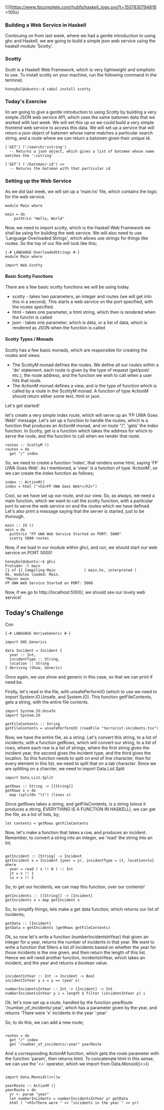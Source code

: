 ![](https://www.fpcomplete.com/hubfs/haskell_logo.svg?t=1507830794816 =100x)

### Building a Web Service in Haskell

Continuing on from last week, where we had a gentle introduction to using ghc and Haskell, we are going to build a simple json web service using the haskell module 'Scotty'.

### Scotty 

Scott is a Haskell Web Framework, which is very lightweight and simplistic to use. To install scotty on your machine, run the following command in the terminal;


```{bash}
honeybul@ubuntu:~$ cabal install scotty
```

### Today's Exercise

Im am going to give a gentle introduction to using Scotty by building a very simple JSON web service API, which uses the same batsmen data that we worked with last week. We will set this up so we could build a very simple frontend web service to access this data. We will set up a service that will return a json object of batsmen whose name matches a particular search string, and a route where we can return a batsmen given their unique id.

```{haskell}
['GET'] ('/search/:sstring')
  -- Returns a json object, which gives a list of batsmen whose name matches the ':sstring'

['GET'] ('/batsman/:id') => 
  -- Returns the batsman with that particular id
```

### Setting up the Web Service

As we did last week, we will set up a 'main.hs' file, which contains the logic for the web service. 

```{haskell}
module Main where

main = do 
    putStrLn "Hello, World"

```

Now, we need to import scotty, which is the Haskell Web Framework we shall be using for building the web service. We will also need to use 'Language Overloaded Strings', which allows use strings for things like routes. So the top of our file will look like this;

```{haskell}
{-# LANGUAGE OverloadedStrings #-}
module Main where 

import Web.Scotty
```

#### Basic Scotty Functions

There are a few basic scotty functions we will be using today. 

* scotty - takes two parameters, an integer and routes (we will get into this in a second). This starts a web service on the port specified, with the routes specified.
* html - takes one parameter, a html string, which then is rendered when the functin is called
* json - takes one parameter, which is data, or a list of data, which is rendered as JSON when the function is called


#### Scotty Types / Monads

Scotty has a few basic monads, which are responsible for creating the routes and views. 

* The ScottyM monad defines the routes. We define all our routes within a 'do' statement. each route is given by the type of request (get/post/ etc.), the route address, and the function we wish to call when a user hits that route. 
* The ActionM monad defines a view, and is the type of function which is called by a route in the ScottyM monad. A funciton of type ActionM should return either some text, html or json. 


Let's get started!

let's create a very simple index route, which will serve up an 'FP UWA Goes Web!' message. Let's set up a function to handle the routes, which is a function that produces an ActionM monad, and on route "/", 'gets' the index function. In Scotty, get is a function which takes the address for which to serve the route, and the function to call when we render that route. 

```{haskell}
routes :: ScottyM ()
routes = do
  get "/" index
```

So, we need to create a function 'index', that renders some html, saying 'FP UWA Goes Web'. As I mentioned, a 'view' is a function of type 'ActionM', so we can create the index function as follows;

```{haskell}
index :: ActionM()
index = html ("<h2>FP UWA Goes Web!</h2>")
```

Cool, so we have set up our route, and our view. So, as always, we need a main function, which we want to call the scotty function, with a particular port to serve the web service on and the routes which we have defined. Let's also print a message saying that the server is started, just to be thorough. 

```{haskell}
main :: IO ()
main = do
  putStrLn "FP UWA Web Service Started on PORT: 5000"
  scotty 5000 routes
```

Now, if we load in our module within ghci, and run, we should start our web service on PORT 5000!

```{bash}
honeybul@ubuntu:~$ ghci
Prelude> :l main
[1 of 1] Compiling Main             ( main.hs, interpreted )
Ok, modules loaded: Main.
*Main> main
FP UWA Web Service Started on PORT: 5000
```

Now, if we go to http://localhost:5000/, we should see our lovely web service! 

## Today's Challenge

Con

```{haskell}
{-# LANGUAGE DeriveGeneric #-}

import GHC.Generics

data Incident = Incident {
  year :: Int, 
  incidentType :: String, 
  location :: String
} deriving (Show, Generic)

```

Once again, we use show and generic in this case, so that we can print if need be. 

Firstly, let's read in the file, with unsafePerformIO (which to use we need to import System.IO.Unsafe, and System.IO). This function getFileContents, gets a string, with the entire file contents.

```{haskell}
import System.IO.Unsafe 
import System.IO

getFileContents :: String
getFileContents = unsafePerformIO (readFile "terrorist-incidents.tsv")
```
Now, we have the entire file, as a string. Let's convert this string, to a list of incidents, with a function getRows, which will convert our string, to a list of rows, where each row is a list of strings, where the first string gives the incdient year, the second gives the incident type, and the third gives the location. So this function needs to split on end of line character, then for every element in this list, we need to split that on a tab character. Since we are splitting on a charcter, we need to import Data.List.Split

```{haskell}
import Data.List.Split

getRows :: String -> [[String]]
getRows x = do
  map (splitOn "\t") (lines x)
```

Since getRows takes a string, and getFileContents, is a string (since it produces a string, EVERYTHING IS A FUNCTION IN HASKELL), we can get the file, as a list of lists, by;

```{haskell}
let contents = getRows getFileContents 
```

Now, let's make a function that takes a row, and produces an incident. Remember, to convert a string into an integer, we 'read' the string into an Int.

```{haskell}

getIncident :: [String] -> Incident 
getIncident x = Incident {year = yr, incidentType = it, location=lo} where 
  year = read ( x !! 0 ) :: Int 
  it = x !! 1
  lo = x !! 2
```

So, to get our Incidents, we can map this function, over our contents!

```{haskell}
getIncidents :: [[String]] -> [Incident]
getIncidents x = map getIncident x 
```

So, to simplify things, lets make a get data function, which returns our list of incidents;

```{haskell}
getData :: [Incident]
getData = getIncidents (getRows getFileContents)
```

Ok, so now let's write a function (numberIncidentsInYear) that given an integer for a year, returns the number of incidents in that year. We want to write a function that filters a list of incidents based on whether the year for those incidents is the one given, and then return the length of this list. Hence we will need another function, incidentsInYear, which takes an incident, and the year and returns a boolean value.

```{haskell}

incidentInYear :: Int -> Incident -> Bool
incidentInYear y x = y == (year x)

numberIncidentsInYear :: Int -> [Incident] -> Int
numberIncidentsInYear y i = length $ filter (incidentInYear y) i 

```

Ok, let's now set up a route, handled by the function yearRoute '/number_of_incidents/:year',  which has a parameter given by the year, and returns 'There were 'x' incidents in the year ':year'

So, to do this, we can add a new route;

```{haskell}

routes = do
  get "/" index 
  get "/number_of_incidents/:year" yearRoute  

```

And a corresponding ActionM function, which gets the route parameter with the function 'param', then returns html. To concatenate html in this sense, we can use the '<>' operator, which we import from Data.Monoid((<>))

```{haskell}

import Data.Monoid((<>))w

yearRoute :: ActionM ()
yearRoute = do 
  yr <- param "year"
  let numberIncidents = numberIncidentsInYear yr getData 
  html ( "<h5>There were " <> "incidents in the year " <> yr)
  


```